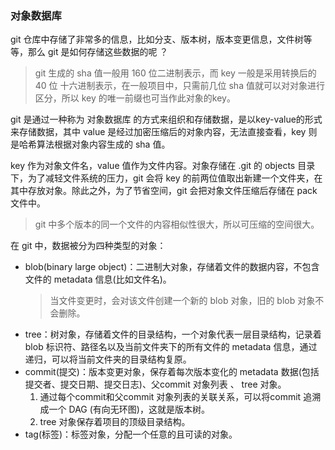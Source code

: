 ### 对象数据库
git 仓库中存储了非常多的信息，比如分支、版本树，版本变更信息，文件树等等，那么 git 是如何存储这些数据的呢 ？




> git 生成的 sha 值一般用 160 位二进制表示，而 key 一般是采用转换后的 40 位 十六进制表示，在一般项目中，只需前几位 sha 值就可以对对象进行区分，所以 key 的唯一前缀也可当作此对象的key。

git 是通过一种称为 对象数据库 的方式来组织和存储数据，是以key-value的形式来存储数据，其中 value 是经过加密压缩后的对象内容，无法直接查看，key 则是哈希算法根据对象内容生成的 sha 值。

key 作为对象文件名，value 值作为文件内容。对象存储在 .git 的 objects 目录下，为了减轻文件系统的压力，git 会将 key 的前两位值取出新建一个文件夹，在其中存放对象。除此之外，为了节省空间，git 会把对象文件压缩后存储在 pack 文件中。

> git 中多个版本的同一个文件的内容相似性很大，所以可压缩的空间很大。

在 git 中，数据被分为四种类型的对象：

- blob(binary large object)：二进制大对象，存储着文件的数据内容，不包含文件的 metadata 信息(比如文件名)。
  > 当文件变更时，会对该文件创建一个新的 blob 对象，旧的 blob 对象不会删除。
- tree：树对象，存储着文件的目录结构，一个对象代表一层目录结构，记录着 blob 标识符、路径名以及当前文件夹下的所有文件的 metadata 信息，通过递归，可以将当前文件夹的目录结构复原。
- commit(提交)：版本变更对象，保存着每次版本变化的 metadata 数据(包括提交者、提交日期、提交日志)、父commit 对象列表 、 tree 对象。
  1. 通过每个commit和父commit 对象列表的关联关系，可以将commit 追溯成一个 DAG (有向无环图)，这就是版本树。
  2. tree 对象保存着项目的顶级目录结构。
- tag(标签)：标签对象，分配一个任意的且可读的对象。